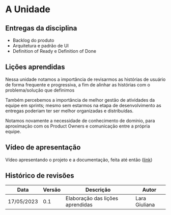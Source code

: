 # A Unidade

## Entregas da disciplina
- Backlog do produto
- Arquitetura e padrão de UI
- Definition of Ready e Definition of Done

## Lições aprendidas
Nessa unidade notamos a importância de revisarmos as histórias de usuário de forma frequente e progressiva, a fim de alinhar as histórias com o problema/solução que definimos

Também percebemos a importância de melhor gestão de atividades da equipe em sprints; mesmo sem estarmos na etapa de desenvolvimento as entregas poderiam ter ser melhor organizadas e distribuídas.

 Notamos novamente a necessidade de conhecimento de domínio, para aproximação com os Product Owners e comunicação entre a própria equipe.

## Vídeo de apresentação

Vídeo apresentando o projeto e a documentação, feita até então ([link](https://youtu.be/-----))

## Histórico de revisões
| Data | Versão | Descrição | Autor |
|---|---|---|---|
| 17/05/2023 | 0.1 | Elaboração das lições aprendidas | Lara Giuliana